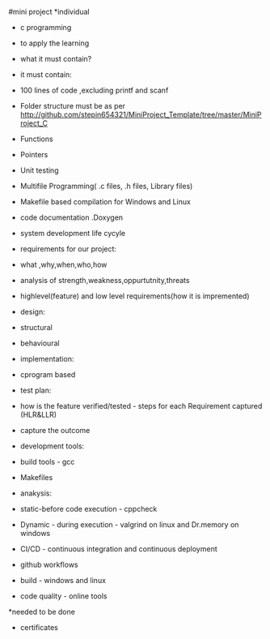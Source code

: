 #mini project
*individual
* c programming
* to apply the learning

* what it must contain?
* it must contain:
* 100 lines of code ,excluding printf and scanf
* Folder structure must be as per http://github.com/stepin654321/MiniProject_Template/tree/master/MiniProject_C
* Functions
* Pointers
* Unit testing
* Multifile Programming( .c files, .h files, Library files)
* Makefile based compilation for Windows and Linux
* code documentation .Doxygen
* system development life cycyle
* requirements for our project:
* what ,why,when,who,how
* analysis of strength,weakness,oppurtutnity,threats
* highlevel(feature) and low level requirements(how it is impremented)
* design:
* structural 
* behavioural
* implementation:
* cprogram based 
* test plan:
* how is the feature verified/tested - steps for each  Requirement captured (HLR&LLR)
* capture the outcome
* development tools:
* build tools - gcc
* Makefiles
* anakysis:
* static-before code execution - cppcheck
* Dynamic - during execution - valgrind on linux and Dr.memory on windows
* CI/CD - continuous integration and continuous deployment
* github workflows
* build - windows and linux
* code quality - online tools 


*needed to be done
* certificates
